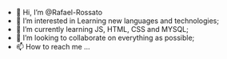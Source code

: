 - 👋 Hi, I’m @Rafael-Rossato
- 👀 I’m interested in Learning new languages and technologies;
- 🌱 I’m currently learning JS, HTML, CSS and MYSQL;
- 💞️ I’m looking to collaborate on everything as possible;
- 📫 How to reach me ...

<!---
Rafael-Rossato/Rafael-Rossato is a ✨ special ✨ repository because its `README.md` (this file) appears on your GitHub profile.
You can click the Preview link to take a look at your changes.
--->

